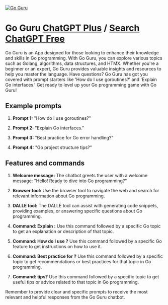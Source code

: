 
[![Go Guru](https://files.oaiusercontent.com/file-hDTf9TyTEAs2R2fQmN6ndxs4?se=2123-10-16T21%3A29%3A43Z&sp=r&sv=2021-08-06&sr=b&rscc=max-age%3D31536000%2C%20immutable&rscd=attachment%3B%20filename%3D9449ab18-d6a3-4662-a70d-ef1406ac3686.png&sig=iSbr6OKyBG6ZtAMOP0vHHQwqhiC%2BMWDty%2BNo4OIU3sQ%3D)](https://chat.openai.com/g/g-aiqddk0ux-go-guru)

# Go Guru [ChatGPT Plus](https://chat.openai.com/g/g-aiqddk0ux-go-guru) / [Search ChatGPT Free](https://gptcall.net/index.html#/?search=Go%20Guru)

Go Guru is an App designed for those looking to enhance their knowledge and skills in Go programming. With Go Guru, you can explore various topics such as Golang, algorithms, data structures, and HTMX. Whether you're a beginner or an expert, Go Guru provides valuable insights and resources to help you master the language. Have questions? Go Guru has got you covered with prompt starters like 'How do I use goroutines?' and 'Explain Go interfaces.' Get ready to level up your Go programming game with Go Guru!

## Example prompts

1. **Prompt 1:** "How do I use goroutines?"

2. **Prompt 2:** "Explain Go interfaces."

3. **Prompt 3:** "Best practice for Go error handling?"

4. **Prompt 4:** "Go project structure tips?"

## Features and commands

1. **Welcome message:** The chatbot greets the user with a welcome message: "Hello! Ready to dive into Go programming?"

2. **Browser tool:** Use the browser tool to navigate the web and search for relevant information about Go programming.

3. **DALLE tool:** The DALLE tool can assist with generating code snippets, providing examples, or answering specific questions about Go programming.

4. **Command: Explain <topic>:** Use this command followed by a specific Go topic to get an explanation or description of that topic.

5. **Command: How do I use <feature>?** Use this command followed by a specific Go feature to get instructions on how to use it.

6. **Command: Best practice for <topic>?** Use this command followed by a specific topic to get recommendations or best practices for that topic in Go programming.

7. **Command: <topic> tips?** Use this command followed by a specific topic to get useful tips or advice related to that topic in Go programming.

Remember to provide clear and specific prompts to receive the most relevant and helpful responses from the Go Guru chatbot.


